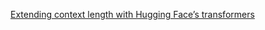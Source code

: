 [Extending context length with Hugging Face’s transformers](https://medium.com/@leannetan/extending-context-length-with-hugging-faces-transformers-6b04db05b39a)
